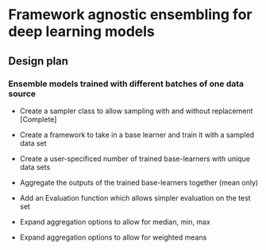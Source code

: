 # Framework agnostic ensembling for deep learning models

## Design plan

### Ensemble models trained with different batches of one data source

- Create a sampler class to allow sampling with and without replacement [Complete]
- Create a framework to take in a base learner and train it with a sampled data set
- Create a user-specificed number of trained base-learners with unique data sets
- Aggregate the outputs of the trained base-learners together (mean only)

- Add an Evaluation function which allows simpler evaluation on the test set

- Expand aggregation options to allow for median, min, max
- Expand aggregation options to allow for weighted means
